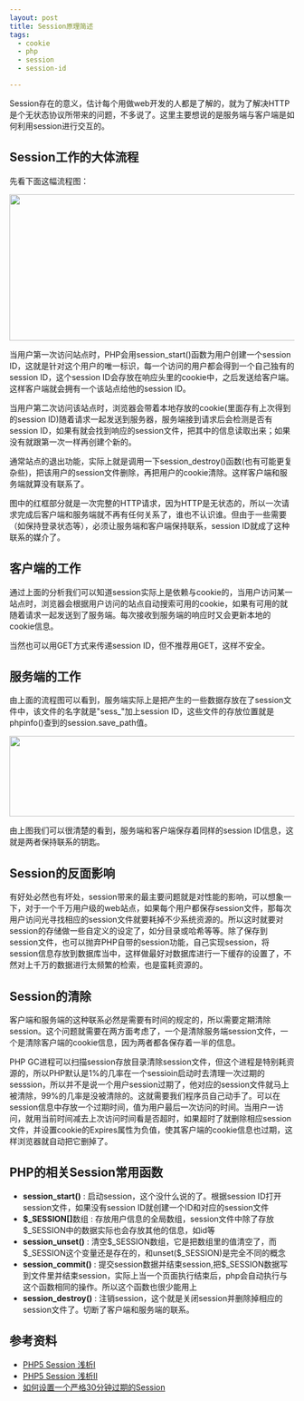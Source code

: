 ```yaml
---
layout: post
title: Session原理简述
tags:
  - cookie
  - php
  - session
  - session-id

---
```


Session存在的意义，估计每个用做web开发的人都是了解的，就为了解决HTTP是个无状态协议所带来的问题，不多说了。这里主要想说的是服务端与客户端是如何利用session进行交互的。
<h2>Session工作的大体流程</h2>
先看下面这幅流程图：

<a href="http://www.pureweber.com/wp-content/uploads/2012/05/web.png"><img class="size-large wp-image-2118 alignnone" src="http://www.pureweber.com/wp-content/uploads/2012/05/web-1024x410.png" alt="" width="635" height="258" /></a>

当用户第一次访问站点时，PHP会用session_start()函数为用户创建一个session ID，这就是针对这个用户的唯一标识，每一个访问的用户都会得到一个自己独有的session ID，这个session ID会存放在响应头里的cookie中，之后发送给客户端。这样客户端就会拥有一个该站点给他的session ID。

当用户第二次访问该站点时，浏览器会带着本地存放的cookie(里面存有上次得到的session ID)随着请求一起发送到服务器，服务端接到请求后会检测是否有session ID，如果有就会找到响应的session文件，把其中的信息读取出来；如果没有就跟第一次一样再创建个新的。

通常站点的退出功能，实际上就是调用一下session_destroy()函数(也有可能更复杂些)，把该用户的session文件删除，再把用户的cookie清除。这样客户端和服务端就算没有联系了。

图中的红框部分就是一次完整的HTTP请求，因为HTTP是无状态的，所以一次请求完成后客户端和服务端就不再有任何关系了，谁也不认识谁。但由于一些需要（如保持登录状态等），必须让服务端和客户端保持联系，session ID就成了这种联系的媒介了。
<h2>客户端的工作</h2>
通过上面的分析我们可以知道session实际上是依赖与cookie的，当用户访问某一站点时，浏览器会根据用户访问的站点自动搜索可用的cookie，如果有可用的就随着请求一起发送到了服务端。每次接收到服务端的响应时又会更新本地的cookie信息。

当然也可以用GET方式来传递session ID，但不推荐用GET，这样不安全。
<h2>服务端的工作</h2>
由上面的流程图可以看到，服务端实际上是把产生的一些数据存放在了session文件中，该文件的名字就是"sess_"加上session ID，这些文件的存放位置就是phpinfo()查到的session.save_path值。

<a href="http://www.pureweber.com/wp-content/uploads/2012/05/Screenshot-2012-03-28-144201.png"><img class="alignnone size-full wp-image-2120" src="http://www.pureweber.com/wp-content/uploads/2012/05/Screenshot-2012-03-28-144201.png" alt="" width="626" height="142" /></a>

由上图我们可以很清楚的看到，服务端和客户端保存着同样的session ID信息，这就是两者保持联系的钥匙。
<h2>Session的反面影响</h2>
有好处必然也有坏处，session带来的最主要问题就是对性能的影响，可以想象一下，对于一个千万用户级的web站点，如果每个用户都保存session文件，那每次用户访问光寻找相应的session文件就要耗掉不少系统资源的。所以这时就要对session的存储做一些自定义的设定了，如分目录或哈希等等。除了保存到session文件，也可以抛弃PHP自带的session功能，自己实现session，将session信息存放到数据库当中，这样做最好对数据库进行一下缓存的设置了，不然对上千万的数据进行太频繁的检索，也是蛮耗资源的。
<h2>Session的清除</h2>
客户端和服务端的这种联系必然是需要有时间的规定的，所以需要定期清除session。这个问题就需要在两方面考虑了，一个是清除服务端session文件，一个是清除客户端的cookie信息，因为两者都各保存着一半的信息。

PHP GC进程可以扫描session存放目录清除session文件，但这个进程是特别耗资源的，所以PHP默认是1%的几率在一个sessioin启动时去清理一次过期的sesssion，所以并不是说一个用户session过期了，他对应的session文件就马上被清除，99%的几率是没被清除的。这就需要我们程序员自己动手了。可以在session信息中存放一个过期时间，值为用户最后一次访问的时间。当用户一访问，就用当前时间减去上次访问时间看是否超时，如果超时了就删除相应session文件，并设置cookie的Expires属性为负值，使其客户端的cookie信息也过期，这样浏览器就自动把它删掉了。
<h2>PHP的相关Session常用函数</h2>
<ul>
	<li><strong>session_start()</strong> : 启动session，这个没什么说的了。根据session ID打开session文件，如果没有session ID就创建一个ID和对应的session文件</li>
	<li><strong>$_SESSION[]</strong>数组 : 存放用户信息的全局数组，session文件中除了存放$_SESSION中的数据实际也会存放其他的信息，如id等</li>
	<li><strong>session_unset()</strong> : 清空$_SESSION数组，它是把数组里的值清空了，而$_SESSION这个变量还是存在的，和unset($_SESSION)是完全不同的概念</li>
	<li><strong>session_commit()</strong> : 提交session数据并结束session,把$_SESSION数据写到文件里并结束session，实际上当一个页面执行结束后，php会自动执行与这个函数相同的操作。所以这个函数也很少能用上</li>
	<li><strong>session_destroy()</strong> : 注销session，这个就是关闭session并删除掉相应的session文件了。切断了客户端和服务端的联系。</li>
</ul>
<h2>参考资料</h2>
<ul>
	<li><a href="http://www.perfgeeks.com/?p=183">PHP5 Session 浅析I</a></li>
	<li><a href="http://www.perfgeeks.com/?p=232">PHP5 Session 浅析II</a></li>
	<li><a href="http://www.laruence.com/2012/01/10/2469.html">如何设置一个严格30分钟过期的Session</a></li>
</ul>
&nbsp;
